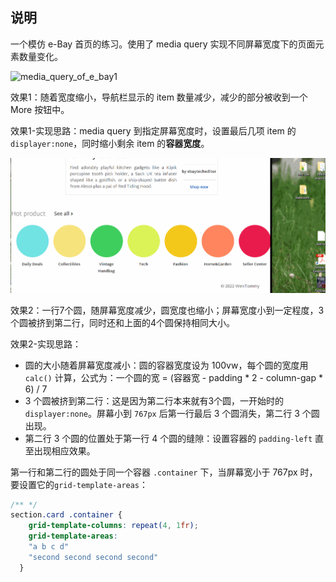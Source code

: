 ## 说明

一个模仿 e-Bay 首页的练习。使用了 media query 实现不同屏幕宽度下的页面元素数量变化。

![media_query_of_e_bay1](./images/media_query_of_e_bay1.gif)

效果1：随着宽度缩小，导航栏显示的 item 数量减少，减少的部分被收到一个 More 按钮中。

效果1-实现思路：media query 到指定屏幕宽度时，设置最后几项 item 的 `displayer:none`，同时缩小剩余 item 的**容器宽度**。

![media_query_of_e_bay2](./images/media_query_of_e_bay2.gif)

效果2：一行7个圆，随屏幕宽度减少，圆宽度也缩小；屏幕宽度小到一定程度，3个圆被挤到第二行，同时还和上面的4个圆保持相同大小。

效果2-实现思路：

- 圆的大小随着屏幕宽度减小：圆的容器宽度设为 100vw，每个圆的宽度用 `calc()` 计算，公式为：一个圆的宽 = (容器宽 - padding * 2 - column-gap * 6) / 7
- 3 个圆被挤到第二行：这是因为第二行本来就有3个圆，一开始时的 `displayer:none`。屏幕小到 `767px` 后第一行最后 3 个圆消失，第二行 3 个圆出现。
- 第二行 3 个圆的位置处于第一行 4 个圆的缝隙：设置容器的 `padding-left` 直至出现相应效果。

第一行和第二行的圆处于同一个容器 `.container` 下，当屏幕宽小于 767px 时，要设置它的`grid-template-areas`：

```css
/** */
section.card .container {
    grid-template-columns: repeat(4, 1fr);
    grid-template-areas: 
    "a b c d"
    "second second second second"
  }
```
